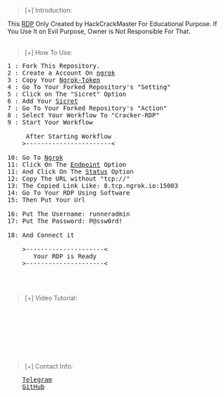 >[+] Introduction:


This <a href="https://github.com/Hack-Crack-Master/cracker-RDP">RDP</a> Only Created by HackCrackMaster For Educational Purpose. If You Use It on Evil Purpose, Owner is Not Responsible For That. 
<br><br>

>[+] How To Use:

<pre>1 : Fork This Repository.
2 : Create a Account On <a href="https://ngrok.com">ngrok</a>
3 : Copy Your <a href="https://dashboard.ngrok.com/get-started/your-authtoken">Ngrok-Token</a>
4 : Go To Your Forked Repository's "Setting"
5 : Click on The "Sicret" Option
6 : Add Your <a href="RDP/sicret">Sicret</a>
7 : Go To Your Forked Repository's "Action"
8 : Select Your Workflow To "Cracker-RDP"
9 : Start Your Workflow<br>
	 After Starting Workflow
	>-----------------------<<br>
10: Go To <a href="https://ngrok.com">Ngrok</a>
11: Click On The <a href="https://dashboard.ngrok.com/endpoints">Endpoint</a> Option
11: And Click On The <a href="https://dashboard.ngrok.com/cloud-edge/endpoints">Status</a> Option
12: Copy The URL without "tcp://"
13: The Copied Link Like: 8.tcp.ngrok.io:15003
14: Go To Your RDP Using Software
15: Then Put Your Url

16: Put The Username: runneradmin
17: Put The Password: P@ssw0rd!

18: And Connect it

	>---------------------<
	   Your RDP is Ready
	>---------------------<
</pre>
<br>
<br>

>[+] Video Tutorial:

<br>

```

```

<br><br>
<!--
>[+] Repository Status:

![Anurag's GitHub stats](https://github-readme-stats.vercel.app/api?username=Hack-Crack-Master&hide=contribs,prs)

-->
<br>

>[+] Contact Info:

<pre>    <a href="https://t.me/Hack_Crack_MASTER">Telegram</a> 
    <a href="https://github.com/Hack-Crack-Master">GitHub</a>
</pre>
